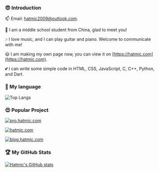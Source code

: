 ### 😎 Introduction

📫 Email: hatmic2009@outlook.com.

👀 I am a middle school student from China, glad to meet you!

🎶 I love music, and I can play guitar and piano. Welcome to communicate with me!

😃 I am making my own page now, you can view it on [https://hatmic.com](https://hatmic.com).

💕 I can write some simple code in HTML, CSS, JavaScript, C, C++, Python, and Dart.

### 💬 My language

![Top Langs](https://github-readme-stats.vercel.app/api/top-langs/?username=hatmic)

### 😍 Popular Project

[![pro.hatmic.com](https://github-readme-stats.vercel.app/api/pin/?username=hatmic&repo=pro.hatmic.com&theme=shadow_blue)](https://github.com/Hatmic/Project-pro.hatmic.com)

[![hatmic.com](https://github-readme-stats.vercel.app/api/pin/?username=hatmic&repo=hatmic.com&theme=shadow_blue)](https://github.com/Hatmic/Homepage-hatmic.com)

[![blog.hatmic.com](https://github-readme-stats.vercel.app/api/pin/?username=hatmic&repo=blog.hatmic.com&theme=shadow_blue)](https://github.com/Hatmic/blog.hatmic.com)

### 🏆 My GitHub Stats

[![Hatmic's GitHub stats](https://github-readme-stats.vercel.app/api?username=hatmic&show_icons=true&theme=vue)](https://github.com/hatmic)
